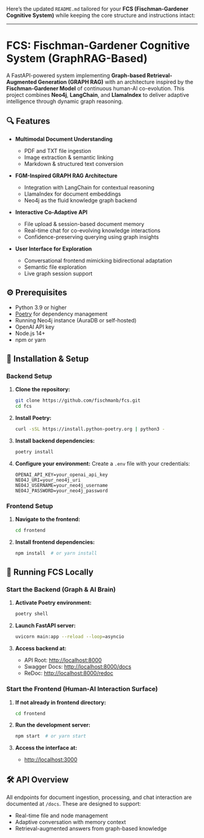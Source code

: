 Here’s the updated `README.md` tailored for your **FCS (Fischman-Gardener Cognitive System)** while keeping the core structure and instructions intact:

---

# FCS: Fischman-Gardener Cognitive System (GraphRAG-Based)

A FastAPI-powered system implementing **Graph-based Retrieval-Augmented Generation (GRAPH RAG)** with an architecture inspired by the **Fischman-Gardener Model** of continuous human-AI co-evolution. This project combines **Neo4j**, **LangChain**, and **LlamaIndex** to deliver adaptive intelligence through dynamic graph reasoning.

## 🔍 Features

- **Multimodal Document Understanding**  
  - PDF and TXT file ingestion  
  - Image extraction & semantic linking  
  - Markdown & structured text conversion  

- **FGM-Inspired GRAPH RAG Architecture**  
  - Integration with LangChain for contextual reasoning  
  - LlamaIndex for document embeddings  
  - Neo4j as the fluid knowledge graph backend  

- **Interactive Co-Adaptive API**  
  - File upload & session-based document memory  
  - Real-time chat for co-evolving knowledge interactions  
  - Confidence-preserving querying using graph insights  

- **User Interface for Exploration**  
  - Conversational frontend mimicking bidirectional adaptation  
  - Semantic file exploration  
  - Live graph session support

## ⚙️ Prerequisites

- Python 3.9 or higher  
- [Poetry](https://python-poetry.org/) for dependency management  
- Running Neo4j instance (AuraDB or self-hosted)  
- OpenAI API key  
- Node.js 14+  
- npm or yarn

## 🚀 Installation & Setup

### Backend Setup

1. **Clone the repository:**
   ```bash
   git clone https://github.com/fischmanb/fcs.git
   cd fcs
   ```

2. **Install Poetry:**
   ```bash
   curl -sSL https://install.python-poetry.org | python3 -
   ```

3. **Install backend dependencies:**
   ```bash
   poetry install
   ```

4. **Configure your environment:**
   Create a `.env` file with your credentials:
   ```env
   OPENAI_API_KEY=your_openai_api_key
   NEO4J_URI=your_neo4j_uri
   NEO4J_USERNAME=your_neo4j_username
   NEO4J_PASSWORD=your_neo4j_password
   ```

### Frontend Setup

1. **Navigate to the frontend:**
   ```bash
   cd frontend
   ```

2. **Install frontend dependencies:**
   ```bash
   npm install  # or yarn install
   ```

## 🧠 Running FCS Locally

### Start the Backend (Graph & AI Brain)

1. **Activate Poetry environment:**
   ```bash
   poetry shell
   ```

2. **Launch FastAPI server:**
   ```bash
   uvicorn main:app --reload --loop=asyncio
   ```

3. **Access backend at:**
   - API Root: [http://localhost:8000](http://localhost:8000)
   - Swagger Docs: [http://localhost:8000/docs](http://localhost:8000/docs)
   - ReDoc: [http://localhost:8000/redoc](http://localhost:8000/redoc)

### Start the Frontend (Human-AI Interaction Surface)

1. **If not already in frontend directory:**
   ```bash
   cd frontend
   ```

2. **Run the development server:**
   ```bash
   npm start  # or yarn start
   ```

3. **Access the interface at:**  
   - [http://localhost:3000](http://localhost:3000)

## 🛠 API Overview

All endpoints for document ingestion, processing, and chat interaction are documented at `/docs`. These are designed to support:

- Real-time file and node management  
- Adaptive conversation with memory context  
- Retrieval-augmented answers from graph-based knowledge

